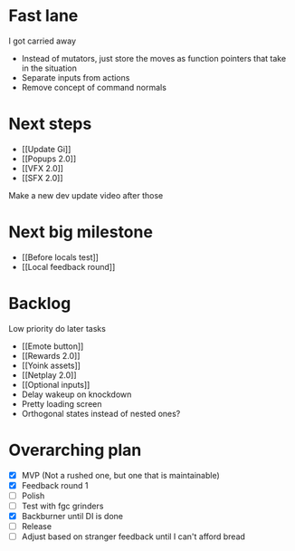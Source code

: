 # Fast lane
I got carried away

- Instead of mutators, just store the moves as function pointers that take in the situation
- Separate inputs from actions
- Remove concept of command normals

# Next steps
- [[Update Gi]]
- [[Popups 2.0]]
- [[VFX 2.0]]
- [[SFX 2.0]]

Make a new dev update video after those

# Next big milestone
- [[Before locals test]]
- [[Local feedback round]]

# Backlog
Low priority do later tasks
- [[Emote button]]
- [[Rewards 2.0]]
- [[Yoink assets]]
- [[Netplay 2.0]]
- [[Optional inputs]]
- Delay wakeup on knockdown
- Pretty loading screen
- Orthogonal states instead of nested ones?

# Overarching plan
- [x] MVP (Not a rushed one, but one that is maintainable)
- [x] Feedback round 1
- [ ] Polish
- [ ] Test with fgc grinders
- [x] Backburner until DI is done
- [ ] Release
- [ ] Adjust based on stranger feedback until I can't afford bread
